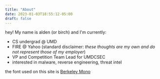 ```yaml
---
title: "About"
date: 2023-01-03T18:55:12-05:00
draft: false 
---
```


hey! My name is alden (or birch) and I'm currently:

- CS undergrad @ UMD 
- FIRE @ Yahoo (standard disclaimer: *these thoughts are my own and do not represent those of my employer*)
- VP and Competition Team Lead for UMDCSEC
- interested in malware, reverse engineering, threat intel

the font used on this site is [Berkeley Mono](https://berkeleygraphics.com/typefaces/berkeley-mono/)
